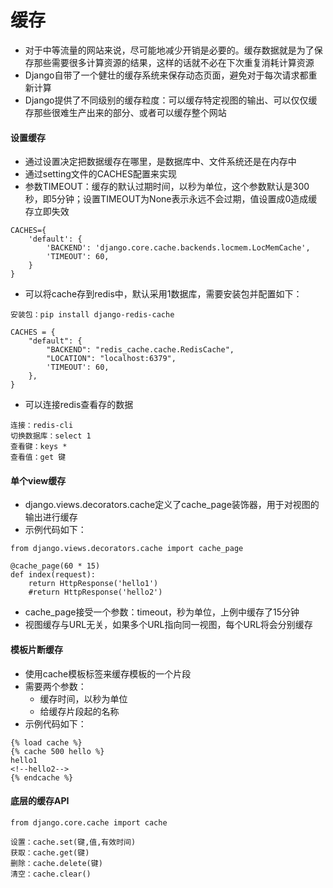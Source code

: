 # 缓存

- 对于中等流量的网站来说，尽可能地减少开销是必要的。缓存数据就是为了保存那些需要很多计算资源的结果，这样的话就不必在下次重复消耗计算资源
- Django自带了一个健壮的缓存系统来保存动态页面，避免对于每次请求都重新计算
- Django提供了不同级别的缓存粒度：可以缓存特定视图的输出、可以仅仅缓存那些很难生产出来的部分、或者可以缓存整个网站

#### 设置缓存

- 通过设置决定把数据缓存在哪里，是数据库中、文件系统还是在内存中
- 通过setting文件的CACHES配置来实现
- 参数TIMEOUT：缓存的默认过期时间，以秒为单位，这个参数默认是300秒，即5分钟；设置TIMEOUT为None表示永远不会过期，值设置成0造成缓存立即失效

```
CACHES={
    'default': {
        'BACKEND': 'django.core.cache.backends.locmem.LocMemCache',
        'TIMEOUT': 60,
    }
}
```

- 可以将cache存到redis中，默认采用1数据库，需要安装包并配置如下：

```
安装包：pip install django-redis-cache

CACHES = {
    "default": {
        "BACKEND": "redis_cache.cache.RedisCache",
        "LOCATION": "localhost:6379",
        'TIMEOUT': 60,
    },
}
```

- 可以连接redis查看存的数据

```
连接：redis-cli
切换数据库：select 1
查看键：keys *
查看值：get 键
```

#### 单个view缓存

- django.views.decorators.cache定义了cache_page装饰器，用于对视图的输出进行缓存
- 示例代码如下：

```
from django.views.decorators.cache import cache_page

@cache_page(60 * 15)
def index(request):
    return HttpResponse('hello1')
    #return HttpResponse('hello2')
```

- cache_page接受一个参数：timeout，秒为单位，上例中缓存了15分钟
- 视图缓存与URL无关，如果多个URL指向同一视图，每个URL将会分别缓存

#### 模板片断缓存

- 使用cache模板标签来缓存模板的一个片段
- 需要两个参数：
  - 缓存时间，以秒为单位
  - 给缓存片段起的名称
- 示例代码如下：

```
{% load cache %}
{% cache 500 hello %}
hello1
<!--hello2-->
{% endcache %}
```

#### 底层的缓存API

```
from django.core.cache import cache

设置：cache.set(键,值,有效时间)
获取：cache.get(键)
删除：cache.delete(键)
清空：cache.clear()
```
